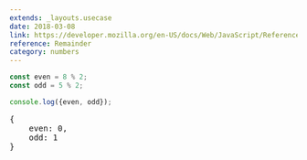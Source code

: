 ```yaml
---
extends: _layouts.usecase
date: 2018-03-08
link: https://developer.mozilla.org/en-US/docs/Web/JavaScript/Reference/Operators/Arithmetic_Operators#Remainder_()
reference: Remainder
category: numbers
---
```



```javascript
const even = 8 % 2;
const odd = 5 % 2;

console.log({even, odd});
```

<pre class="output">{
    even: 0,
    odd: 1
}</pre>